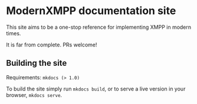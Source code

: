 # ModernXMPP documentation site

This site aims to be a one-stop reference for implementing XMPP in modern times.

It is far from complete. PRs welcome!

## Building the site

Requirements: `mkdocs (> 1.0)`

To build the site simply run `mkdocs build`, or to serve a live version in your browser, `mkdocs serve`.

